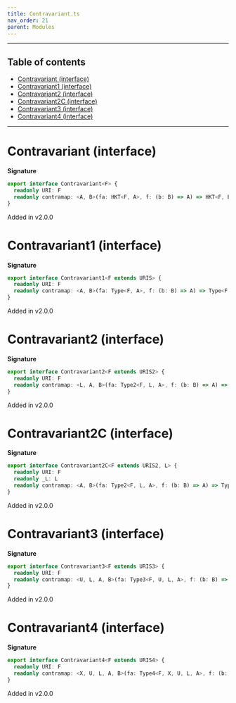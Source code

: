 ```yaml
---
title: Contravariant.ts
nav_order: 21
parent: Modules
---
```


---

<h2 class="text-delta">Table of contents</h2>

- [Contravariant (interface)](#contravariant-interface)
- [Contravariant1 (interface)](#contravariant1-interface)
- [Contravariant2 (interface)](#contravariant2-interface)
- [Contravariant2C (interface)](#contravariant2c-interface)
- [Contravariant3 (interface)](#contravariant3-interface)
- [Contravariant4 (interface)](#contravariant4-interface)

---

# Contravariant (interface)

**Signature**

```ts
export interface Contravariant<F> {
  readonly URI: F
  readonly contramap: <A, B>(fa: HKT<F, A>, f: (b: B) => A) => HKT<F, B>
}
```

Added in v2.0.0

# Contravariant1 (interface)

**Signature**

```ts
export interface Contravariant1<F extends URIS> {
  readonly URI: F
  readonly contramap: <A, B>(fa: Type<F, A>, f: (b: B) => A) => Type<F, B>
}
```

Added in v2.0.0

# Contravariant2 (interface)

**Signature**

```ts
export interface Contravariant2<F extends URIS2> {
  readonly URI: F
  readonly contramap: <L, A, B>(fa: Type2<F, L, A>, f: (b: B) => A) => Type2<F, L, B>
}
```

Added in v2.0.0

# Contravariant2C (interface)

**Signature**

```ts
export interface Contravariant2C<F extends URIS2, L> {
  readonly URI: F
  readonly _L: L
  readonly contramap: <A, B>(fa: Type2<F, L, A>, f: (b: B) => A) => Type2<F, L, B>
}
```

Added in v2.0.0

# Contravariant3 (interface)

**Signature**

```ts
export interface Contravariant3<F extends URIS3> {
  readonly URI: F
  readonly contramap: <U, L, A, B>(fa: Type3<F, U, L, A>, f: (b: B) => A) => Type3<F, U, L, B>
}
```

Added in v2.0.0

# Contravariant4 (interface)

**Signature**

```ts
export interface Contravariant4<F extends URIS4> {
  readonly URI: F
  readonly contramap: <X, U, L, A, B>(fa: Type4<F, X, U, L, A>, f: (b: B) => A) => Type4<F, X, U, L, B>
}
```

Added in v2.0.0
